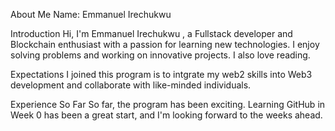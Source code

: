 About Me
Name: Emmanuel Irechukwu

Introduction
Hi, I'm Emmanuel Irechukwu , a Fullstack developer and Blockchain enthusiast with a passion for learning new technologies. I enjoy solving problems and working on innovative projects. I also love reading.

Expectations
I joined this program is to intgrate my web2 skills into Web3 development and collaborate with like-minded individuals.

Experience So Far
So far, the program has been exciting. Learning GitHub in Week 0 has been a great start, and I'm looking forward to the weeks ahead.
